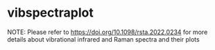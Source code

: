 # vibspectraplot

NOTE:
Please refer to https://doi.org/10.1098/rsta.2022.0234 for more details about vibrational infrared and Raman spectra and their plots
